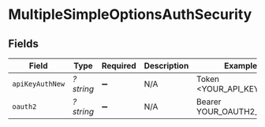 # MultipleSimpleOptionsAuthSecurity


## Fields

| Field                    | Type                     | Required                 | Description              | Example                  |
| ------------------------ | ------------------------ | ------------------------ | ------------------------ | ------------------------ |
| `apiKeyAuthNew`          | *?string*                | :heavy_minus_sign:       | N/A                      | Token <YOUR_API_KEY>     |
| `oauth2`                 | *?string*                | :heavy_minus_sign:       | N/A                      | Bearer YOUR_OAUTH2_TOKEN |
